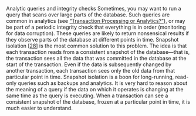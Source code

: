 Analytic queries and integrity checks 
Sometimes, you may want to run a query that scans over large parts of the database. Such queries
are common in analytics (see [“Transaction Processing or Analytics?”](ch03.html#sec_storage_analytics)), or may be part of a periodic integrity
check that everything is in order (monitoring for data corruption). These queries are likely to
return nonsensical results if they observe parts of the database at different points in time. Snapshot isolation [[28](ch07.html#Berenson1995kj)] is the most common
solution to this problem. The idea is that each transaction reads from a consistent snapshot of
the database—that is, the transaction sees all the data that was committed in the database at the
start of the transaction. Even if the data is subsequently changed by another transaction, each
transaction sees only the old data from that particular point in time. Snapshot isolation is a boon for long-running, read-only queries such as backups and analytics. It
is very hard to reason about the meaning of a query if the data on which it operates is changing at
the same time as the query is executing. When a transaction can see a consistent snapshot of the
database, frozen at a particular point in time, it is much easier to understand.